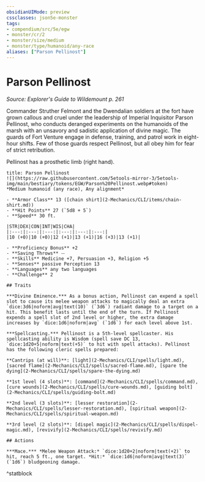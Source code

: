 ```yaml
---
obsidianUIMode: preview
cssclasses: json5e-monster
tags:
- compendium/src/5e/egw
- monster/cr/2
- monster/size/medium
- monster/type/humanoid/any-race
aliases: ["Parson Pellinost"]
---
```

# Parson Pellinost
*Source: Explorer's Guide to Wildemount p. 261*  

Commander Struther Felmont and the Dwendalian soldiers at the fort have grown callous and cruel under the leadership of Imperial Inquisitor Parson Pellinost, who conducts deranged experiments on the humanoids of the marsh with an unsavory and sadistic application of divine magic. The guards of Fort Venture engage in defense, training, and patrol work in eight-hour shifts. Few of those guards respect Pellinost, but all obey him for fear of strict retribution.

Pellinost has a prosthetic limb (right hand).

```ad-statblock
title: Parson Pellinost
![](https://raw.githubusercontent.com/5etools-mirror-3/5etools-img/main/bestiary/tokens/EGW/Parson%20Pellinost.webp#token)
*Medium humanoid (any race), Any alignment*

- **Armor Class** 13 ([chain shirt](2-Mechanics/CLI/items/chain-shirt.md))
- **Hit Points** 27 (`5d8 + 5`)
- **Speed** 30 ft.

|STR|DEX|CON|INT|WIS|CHA|
|:---:|:---:|:---:|:---:|:---:|:---:|
|10 (+0)|10 (+0)|12 (+1)|13 (+1)|16 (+3)|13 (+1)|

- **Proficiency Bonus** +2
- **Saving Throws** ⏤
- **Skills** Medicine +7, Persuasion +3, Religion +5
- **Senses** passive Perception 13
- **Languages** any two languages
- **Challenge** 2

## Traits

***Divine Eminence.*** As a bonus action, Pellinost can expend a spell slot to cause its melee weapon attacks to magically deal an extra `dice:3d6|noform|avg|text(10)` (`3d6`) radiant damage to a target on a hit. This benefit lasts until the end of the turn. If Pellinost expends a spell slot of 2nd level or higher, the extra damage increases by `dice:1d6|noform|avg` (`1d6`) for each level above 1st.

***Spellcasting.*** Pellinost is a 5th-level spellcaster. His spellcasting ability is Wisdom (spell save DC 13, `dice:1d20+5|noform|text(+5)` to hit with spell attacks). Pellinost has the following cleric spells prepared:

**Cantrips (at will)**: [light](2-Mechanics/CLI/spells/light.md), [sacred flame](2-Mechanics/CLI/spells/sacred-flame.md), [spare the dying](2-Mechanics/CLI/spells/spare-the-dying.md)

**1st level (4 slots)**: [command](2-Mechanics/CLI/spells/command.md), [cure wounds](2-Mechanics/CLI/spells/cure-wounds.md), [guiding bolt](2-Mechanics/CLI/spells/guiding-bolt.md)

**2nd level (3 slots)**: [lesser restoration](2-Mechanics/CLI/spells/lesser-restoration.md), [spiritual weapon](2-Mechanics/CLI/spells/spiritual-weapon.md)

**3rd level (2 slots)**: [dispel magic](2-Mechanics/CLI/spells/dispel-magic.md), [revivify](2-Mechanics/CLI/spells/revivify.md)

## Actions

***Mace.*** *Melee Weapon Attack:* `dice:1d20+2|noform|text(+2)` to hit, reach 5 ft., one target. *Hit:* `dice:1d6|noform|avg|text(3)` (`1d6`) bludgeoning damage.
```
^statblock